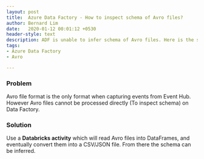 ```yaml
---
layout: post
title:  Azure Data Factory - How to inspect schema of Avro files?
author: Bernard Lim
date:   2020-01-12 00:01:12 +0530
header-style: text
description: ADF is unable to infer schema of Avro files. Here is the solution.
tags: 
- Azure Data Factory
- Avro

---
```


### Problem

Avro file format is the only format when capturing events from Event Hub. <br/>
However Avro files cannot be processed directly (To inspect schema) on Data Factory.

### Solution

Use a **Databricks activity** which will read Avro files into DataFrames, and eventually convert them into a CSV/JSON file. From there the schema can be inferred.